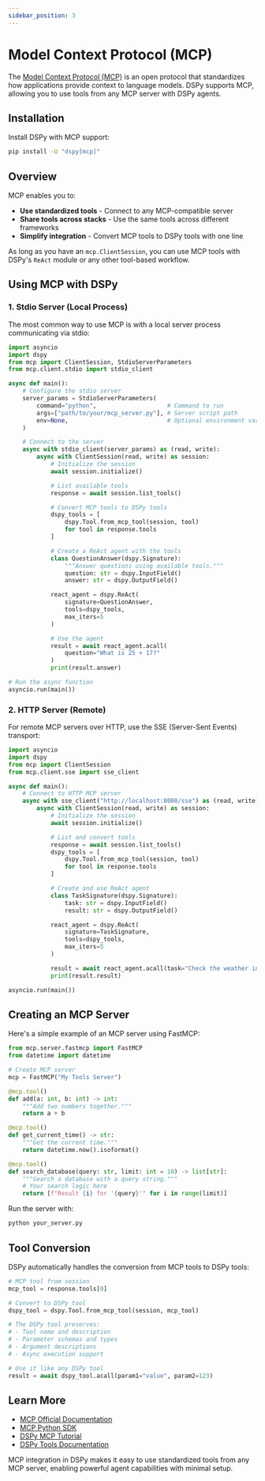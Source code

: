 ```yaml
---
sidebar_position: 3
---
```


# Model Context Protocol (MCP)

The [Model Context Protocol (MCP)](https://modelcontextprotocol.io/) is an open protocol that standardizes how applications provide context to language models. DSPy supports MCP, allowing you to use tools from any MCP server with DSPy agents.

## Installation

Install DSPy with MCP support:

```bash
pip install -U "dspy[mcp]"
```

## Overview

MCP enables you to:

- **Use standardized tools** - Connect to any MCP-compatible server
- **Share tools across stacks** - Use the same tools across different frameworks
- **Simplify integration** - Convert MCP tools to DSPy tools with one line

As long as you have an `mcp.ClientSession`, you can use MCP tools with DSPy's `ReAct` module or any other tool-based workflow.

## Using MCP with DSPy

### 1. Stdio Server (Local Process)

The most common way to use MCP is with a local server process communicating via stdio:

```python
import asyncio
import dspy
from mcp import ClientSession, StdioServerParameters
from mcp.client.stdio import stdio_client

async def main():
    # Configure the stdio server
    server_params = StdioServerParameters(
        command="python",                    # Command to run
        args=["path/to/your/mcp_server.py"], # Server script path
        env=None,                            # Optional environment variables
    )

    # Connect to the server
    async with stdio_client(server_params) as (read, write):
        async with ClientSession(read, write) as session:
            # Initialize the session
            await session.initialize()

            # List available tools
            response = await session.list_tools()

            # Convert MCP tools to DSPy tools
            dspy_tools = [
                dspy.Tool.from_mcp_tool(session, tool)
                for tool in response.tools
            ]

            # Create a ReAct agent with the tools
            class QuestionAnswer(dspy.Signature):
                """Answer questions using available tools."""
                question: str = dspy.InputField()
                answer: str = dspy.OutputField()

            react_agent = dspy.ReAct(
                signature=QuestionAnswer,
                tools=dspy_tools,
                max_iters=5
            )

            # Use the agent
            result = await react_agent.acall(
                question="What is 25 + 17?"
            )
            print(result.answer)

# Run the async function
asyncio.run(main())
```

### 2. HTTP Server (Remote)

For remote MCP servers over HTTP, use the SSE (Server-Sent Events) transport:

```python
import asyncio
import dspy
from mcp import ClientSession
from mcp.client.sse import sse_client

async def main():
    # Connect to HTTP MCP server
    async with sse_client("http://localhost:8000/sse") as (read, write):
        async with ClientSession(read, write) as session:
            # Initialize the session
            await session.initialize()

            # List and convert tools
            response = await session.list_tools()
            dspy_tools = [
                dspy.Tool.from_mcp_tool(session, tool)
                for tool in response.tools
            ]

            # Create and use ReAct agent
            class TaskSignature(dspy.Signature):
                task: str = dspy.InputField()
                result: str = dspy.OutputField()

            react_agent = dspy.ReAct(
                signature=TaskSignature,
                tools=dspy_tools,
                max_iters=5
            )

            result = await react_agent.acall(task="Check the weather in Tokyo")
            print(result.result)

asyncio.run(main())
```

## Creating an MCP Server

Here's a simple example of an MCP server using FastMCP:

```python
from mcp.server.fastmcp import FastMCP
from datetime import datetime

# Create MCP server
mcp = FastMCP("My Tools Server")

@mcp.tool()
def add(a: int, b: int) -> int:
    """Add two numbers together."""
    return a + b

@mcp.tool()
def get_current_time() -> str:
    """Get the current time."""
    return datetime.now().isoformat()

@mcp.tool()
def search_database(query: str, limit: int = 10) -> list[str]:
    """Search a database with a query string."""
    # Your search logic here
    return [f"Result {i} for '{query}'" for i in range(limit)]
```

Run the server with:

```bash
python your_server.py
```

## Tool Conversion

DSPy automatically handles the conversion from MCP tools to DSPy tools:

```python
# MCP tool from session
mcp_tool = response.tools[0]

# Convert to DSPy tool
dspy_tool = dspy.Tool.from_mcp_tool(session, mcp_tool)

# The DSPy tool preserves:
# - Tool name and description
# - Parameter schemas and types
# - Argument descriptions
# - Async execution support

# Use it like any DSPy tool
result = await dspy_tool.acall(param1="value", param2=123)
```

## Learn More

- [MCP Official Documentation](https://modelcontextprotocol.io/)
- [MCP Python SDK](https://github.com/modelcontextprotocol/python-sdk)
- [DSPy MCP Tutorial](https://dspy.ai/tutorials/mcp/)
- [DSPy Tools Documentation](./tools.md)

MCP integration in DSPy makes it easy to use standardized tools from any MCP server, enabling powerful agent capabilities with minimal setup.
